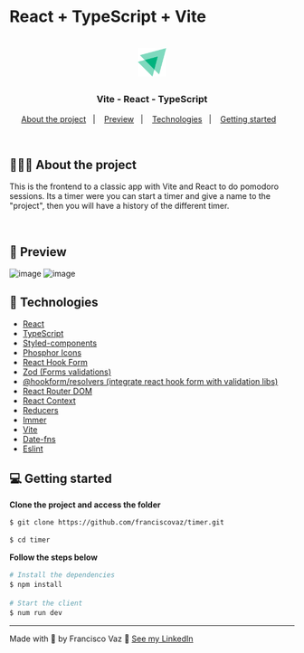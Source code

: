 # React + TypeScript + Vite

<h1 align="center">
  <img alt="Logo" src="./src/assets/timer-logo.svg" width="50px">
</h1>

<h3 align="center">
  Vite - React - TypeScript
</h3>

<p align="center">
  <a href="#%EF%B8%8F-about-the-project">About the project</a>&nbsp;&nbsp;&nbsp;|&nbsp;&nbsp;&nbsp;
  <a href="#-preview">Preview</a>&nbsp;&nbsp;&nbsp;|&nbsp;&nbsp;&nbsp;
  <a href="#-technologies">Technologies</a>&nbsp;&nbsp;&nbsp;|&nbsp;&nbsp;&nbsp;
  <a href="#-getting-started">Getting started</a>&nbsp;&nbsp;&nbsp;
</p>

</br>

## 💇🏻‍♂️ About the project

This is the frontend to a classic app with Vite and React to do pomodoro sessions. Its a timer were you can start a timer and give a name to the "project", then you will have a history of the different timer. 

<br />

## 📸 Preview

![image](https://github.com/user-attachments/assets/25ebf5b0-50b4-4405-9466-092fb6b91f0e)
![image](https://github.com/user-attachments/assets/1a359ecf-7727-4538-a3ea-f2df1c4c8252)

## 🚀 Technologies

- [React](https://reactjs.org/)
- [TypeScript](https://www.typescriptlang.org/)
- [Styled-components](https://styled-components.com/)
- [Phosphor Icons](https://phosphoricons.com/)
- [React Hook Form](https://www.react-hook-form.com/)
- [Zod (Forms validations)](https://zod.dev/)
- [@hookform/resolvers (integrate react hook form with validation libs)](https://www.npmjs.com/package/@hookform/resolvers)
- [React Router DOM](https://www.npmjs.com/package/react-router-dom)
- [React Context](https://react.dev/reference/react/useContext)
- [Reducers](https://react.dev/reference/react/useReducer)
- [Immer](https://immerjs.github.io/immer/)
- [Vite](https://vite.dev/)
- [Date-fns](https://date-fns.org/)
- [Eslint](https://eslint.org/)

## 💻 Getting started

**Clone the project and access the folder**

```bash
$ git clone https://github.com/franciscovaz/timer.git
```

```bash
$ cd timer
```

**Follow the steps below**

```bash
# Install the dependencies
$ npm install

# Start the client
$ num run dev
```

---

Made with 💜 by Francisco Vaz 👋 [See my LinkedIn](https://www.linkedin.com/in/francisco-vaz/)